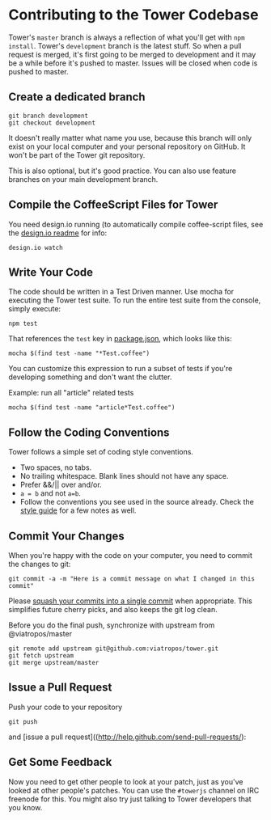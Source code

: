 # Contributing to the Tower Codebase

Tower's `master` branch is always a reflection of what you'll get with `npm install`.  Tower's `development` branch is the latest stuff.  So when a pull request is merged, it's first going to be merged to development and it may be a while before it's pushed to master.  Issues will be closed when code is pushed to master.

## Create a dedicated branch

```
git branch development
git checkout development
```

It doesn't really matter what name you use, because this branch will only exist on your local computer and your personal repository on GitHub. It won't be part of the Tower git repository.

This is also optional, but it's good practice. You can also use feature branches on your main development branch.

## Compile the CoffeeScript Files for Tower

You need design.io running (to automatically compile coffee-script files, see the [design.io readme](https://github.com/viatropos/design.io) for info:

```
design.io watch
```

## Write Your Code

The code should be written in a Test Driven manner. Use mocha for executing the Tower test suite.
To run the entire test suite from the console, simply execute:

```
npm test
```

That references the `test` key in [package.json](https://github.com/viatropos/tower/blob/e0e3348a1d36c35b8b088434185fb3b3529cc698/package.json#L82), which looks like this:

```
mocha $(find test -name "*Test.coffee")
```

You can customize this expression to run a subset of tests if you're developing something and don't want the clutter.

Example: run all "article" related tests

`mocha $(find test -name "article*Test.coffee")`


## Follow the Coding Conventions

Tower follows a simple set of coding style conventions.

- Two spaces, no tabs.
- No trailing whitespace. Blank lines should not have any space.
- Prefer &&/|| over and/or.
- `a = b` and not `a=b`.
- Follow the conventions you see used in the source already.  Check the [style guide](https://github.com/viatropos/tower/wiki/style) for a few notes as well.

## Commit Your Changes

When you're happy with the code on your computer, you need to commit the changes to git:

```
git commit -a -m "Here is a commit message on what I changed in this commit"
```

Please [squash your commits into a single commit](http://ariejan.net/2011/07/05/git-squash-your-latests-commits-into-one) when appropriate. This simplifies future cherry picks, and also keeps the git log clean.

Before you do the final push, synchronize with upstream from @viatropos/master

```
git remote add upstream git@github.com:viatropos/tower.git
git fetch upstream
git merge upstream/master
```

## Issue a Pull Request

Push your code to your repository

`git push`

and [issue a pull request]((http://help.github.com/send-pull-requests/):

## Get Some Feedback

Now you need to get other people to look at your patch, just as you've looked at other people's patches. You can use the `#towerjs` channel on IRC freenode for this. You might also try just talking to Tower developers that you know.